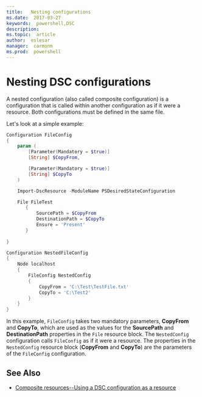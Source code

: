 ```yaml
---
title:   Nesting configurations
ms.date:  2017-03-27
keywords:  powershell,DSC
description:  
ms.topic:  article
author:  eslesar
manager:  carmonm
ms.prod:  powershell
---
```


# Nesting DSC configurations

A nested configuration (also called composite configuration) is a configuration that is called within another configuration as if it were a resource.
Both configurations must be defined in the same file.

Let's look at a simple example:

```powershell
Configuration FileConfig 
{
    param (
        [Parameter(Mandatory = $true)]
        [String] $CopyFrom,

        [Parameter(Mandatory = $true)]
        [String] $CopyTo
    )

    Import-DscResource -ModuleName PSDesiredStateConfiguration

    File FileTest
       {
           SourcePath = $CopyFrom
           DestinationPath = $CopyTo
           Ensure = 'Present'
       }
    
}

Configuration NestedFileConfig
{
    Node localhost
    {
        FileConfig NestedConfig
        {
            CopyFrom = 'C:\Test\TestFile.txt'
            CopyTo = 'C:\Test2'
        }
    }
}
```

In this example, `FileConfig` takes two mandatory parameters,  **CopyFrom** and **CopyTo**,
which are used as the values for the **SourcePath** and **DestinationPath** properties in the `File` resource block. 
The `NestedConfig` configuration calls `FileConfig` as if it were a resource.
The properties in the `NestedConfig` resource block (**CopyFrom** and **CopyTo**) are the parameters of the `FileConfig` configuration.

## See Also

- [Composite resources--Using a DSC configuration as a resource](authoringResourceComposite.md)
